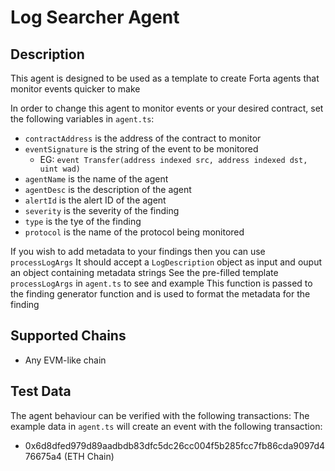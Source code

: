 # Log Searcher Agent

## Description

This agent is designed to be used as a template to create Forta agents that monitor events quicker to make

In order to change this agent to monitor events or your desired contract, set the following variables in `agent.ts`:
 - `contractAddress` is the address of the contract to monitor
 - `eventSignature` is the string of the event to be monitored
   - EG: `event Transfer(address indexed src, address indexed dst, uint wad)`
 - `agentName` is the name of the agent
 - `agentDesc` is the description of the agent
 - `alertId` is the alert ID of the agent
 - `severity` is the severity of the finding
 - `type` is the tye of the finding
 - `protocol` is the name of the protocol being monitored

If you wish to add metadata to your findings then you can use `processLogArgs`
It should accept a `LogDescription` object as input and ouput an object containing metadata strings
See the pre-filled template `processLogArgs` in `agent.ts` to see and example
This function is passed to the finding generator function and is used to format the metadata for the finding

## Supported Chains

- Any EVM-like chain

## Test Data

The agent behaviour can be verified with the following transactions:
The example data in `agent.ts` will create an event with the following transaction:

- 0x6d8dfed979d89aadbdb83dfc5dc26cc004f5b285fcc7fb86cda9097d476675a4 (ETH Chain)
